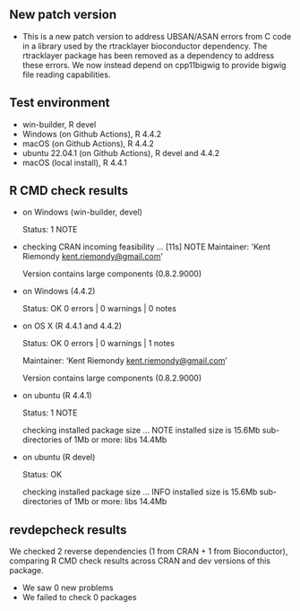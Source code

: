 ## New patch version

* This is a new patch version to address UBSAN/ASAN errors from C code in 
a library used by the rtracklayer bioconductor dependency. The rtracklayer 
package has been removed as a dependency to address these errors. We now instead 
depend on cpp11bigwig to provide bigwig file reading capabilities. 

## Test environment

* win-builder, R devel
* Windows (on Github Actions), R 4.4.2
* macOS (on Github Actions),  R 4.4.2
* ubuntu 22.04.1 (on Github Actions), R devel and 4.4.2
* macOS (local install), R  4.4.1 

## R CMD check results

* on Windows (win-builder, devel)

  Status: 1 NOTE
 * checking CRAN incoming feasibility ... [11s] NOTE
   Maintainer: 'Kent Riemondy <kent.riemondy@gmail.com>'

   Version contains large components (0.8.2.9000)

* on Windows (4.4.2)
  
  Status: OK
  0 errors | 0 warnings | 0 notes
   
* on OS X (R 4.4.1 and 4.4.2)

  Status: OK
  0 errors | 0 warnings | 1 notes
  
  Maintainer: ‘Kent Riemondy <kent.riemondy@gmail.com>’
  
  Version contains large components (0.8.2.9000)
  

* on ubuntu (R 4.4.1)
  
  Status: 1 NOTE
  
  checking installed package size ... NOTE
  installed size is 15.6Mb
  sub-directories of 1Mb or more:
    libs  14.4Mb

* on ubuntu (R devel)  

  Status: OK
  
  checking installed package size ... INFO
  installed size is 15.6Mb
  sub-directories of 1Mb or more:
    libs  14.4Mb
    
## revdepcheck results

We checked 2 reverse dependencies (1 from CRAN + 1 from Bioconductor), comparing R CMD check results across CRAN and dev versions of this package.

 * We saw 0 new problems
 * We failed to check 0 packages
